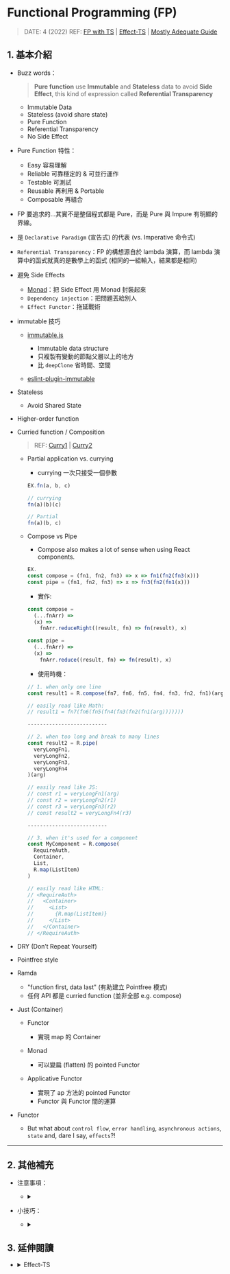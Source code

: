 <style> 
.imgBox{
  display: flex; 
  flex-direction: column; 
  margin: 5%; 
  justify-content: center;
  border: 2px solid black;
}
</style>

<!--  style  -->

###### <!-- ref -->

[Effect-TS]: https://github.com/Effect-TS/effect
[Mostly Adequate Guide]: https://mostly-adequate.gitbook.io/mostly-adequate-guide/
[FP with TS]: https://youtu.be/Z3PLwD3iebg?list=PLuPevXgCPUIMbCxBEnc1dNwboH6e2ImQo
[monad]: https://medium.com/javascript-scene/javascript-Monads-made-simple-7856be57bfe8
[immutable.js]: https://ithelp.ithome.com.tw/articles/10187571
[eslint-plugin-immutable]: https://blog.jerry-hong.com/series/fp/think-in-fp-03/
[curry1]: https://javascript.info/currying-partials
[curry2]: https://blog.logrocket.com/understanding-javascript-currying/

 <!-- ref -->

# Functional Programming (FP)

> DATE: 4 (2022)
> REF: [FP with TS] | [Effect-TS] | [Mostly Adequate Guide]

## 1. 基本介紹

- Buzz words：

  > **Pure function** use **Immutable** and **Stateless** data to avoid **Side Effect**, this kind of expression called **Referential Transparency**

  - Immutable Data
  - Stateless (avoid share state)
  - Pure Function
  - Referential Transparency
  - No Side Effect

- Pure Function 特性：

  - Easy 容易理解
  - Reliable 可靠穩定的 & 可並行運作
  - Testable 可測試
  - Reusable 再利用 & Portable
  - Composable 再組合

- FP 要追求的…其實不是整個程式都是 Pure，而是 Pure 與 Impure 有明顯的界線。

- 是 `Declarative Paradigm` (宣告式) 的代表 (vs. Imperative 命令式)

- `Referential Transparency`：FP 的構想源自於 lambda 演算，而 lambda 演算中的函式就真的是數學上的函式 (相同的一組輸入，結果都是相同)

- 避免 Side Effects

  - [Monad]：把 Side Effect 用 Monad 封裝起來
  - `Dependency injection`：把問題丟給別人
  - `Effect Functor`：拖延戰術

- immutable 技巧

  - [immutable.js]

    - Immutable data structure
    - 只複製有變動的節點父層以上的地方
    - 比 `deepClone` 省時間、空間

  - [eslint-plugin-immutable]

- Stateless

  - Avoid Shared State

- Higher-order function
- Curried function / Composition

  > REF: [Curry1] | [Curry2]

  - Partial application vs. currying

    - currying 一次只接受一個參數

    ```js
    EX.fn(a, b, c)

    // currying
    fn(a)(b)(c)

    // Partial
    fn(a)(b, c)
    ```

  - Compose vs Pipe

    - Compose also makes a lot of sense when using React components.

    ```js
    EX.
    const compose = (fn1, fn2, fn3) => x => fn1(fn2(fn3(x)))
    const pipe = (fn1, fn2, fn3) => x => fn3(fn2(fn1(x)))
    ```

    - 實作:

    ```js
    const compose =
      (...fnArr) =>
      (x) =>
        fnArr.reduceRight((result, fn) => fn(result), x)

    const pipe =
      (...fnArr) =>
      (x) =>
        fnArr.reduce((result, fn) => fn(result), x)
    ```

    - 使用時機：

    ```js
    // 1. when only one line
    const result1 = R.compose(fn7, fn6, fn5, fn4, fn3, fn2, fn1)(arg)

    // easily read like Math:
    // result1 = fn7(fn6(fn5(fn4(fn3(fn2(fn1(arg)))))))

    --------------------------

    // 2. when too long and break to many lines
    const result2 = R.pipe(
      veryLongFn1,
      veryLongFn2,
      veryLongFn3,
      veryLongFn4
    )(arg)

    // easily read like JS:
    // const r1 = veryLongFn1(arg)
    // const r2 = veryLongFn2(r1)
    // const r3 = veryLongFn3(r2)
    // const result2 = veryLongFn4(r3)

    --------------------------

    // 3. when it's used for a component
    const MyComponent = R.compose(
      RequireAuth,
      Container,
      List,
      R.map(ListItem)
    )

    // easily read like HTML:
    // <RequireAuth>
    //   <Container>
    //     <List>
    //       {R.map(ListItem)}
    //     </List>
    //   </Container>
    // </RequireAuth>
    ```

- DRY (Don’t Repeat Yourself)

- Pointfree style

- Ramda

  - "function first, data last" (有助建立 Pointfree 模式)
  - 任何 API 都是 curried function (並非全部 e.g. compose)

- Just (Container)

  - Functor

    - 實現 map 的 Container

  - Monad

    - 可以變扁 (flatten) 的 pointed Functor

  - Applicative Functor

    - 實現了 ap 方法的 pointed Functor
    - Functor 與 Functor 間的運算

- Functor

  - But what about `control flow`, `error handling`, `asynchronous actions`, `state` and, dare I say, `effects`?!

---

## 2. 其他補充

- 注意事項：

  - <details close>
    <summary></summary>

    </details>

- 小技巧：

  - <details close>
    <summary></summary>

    </details>

## 3. 延伸閱讀

<!-- Effect-TS -->

- <details close>
  <summary>Effect-TS</summary>

  - FP-TS 專案已經沒維護了，改成 [Effect-TS]
  - [FP with TS]

  </details>
